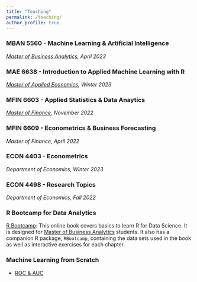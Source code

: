 ```yaml
---
title: "Teaching"
permalink: /teaching/
author_profile: true
---
```


### MBAN 5560 - Machine Learning & Artificial Intelligence 
*[Master of Business Analytics](https://www.smu.ca/mban/index.html), April 2023*
  
### MAE 6638 - Introduction to Applied Machine Learning with R
*[Master of Applied Economics](https://www.smu.ca/academics/sobey/masters-in-applied-economics.html), Winter 2023*

### MFIN 6603 - Applied Statistics & Data Anaytics
*[Master of Finance](https://www.smu.ca/academics/sobey/master-of-finance.html), November 2022*

### MFIN 6609 - Econometrics & Business Forecasting
*Master of Finance, April 2022*

### ECON 4403 - Econometrics
*Department of Economics, Winter 2023*

### ECON 4498 - Research Topics
*Department of Economics, Fall 2022*

### R Bootcamp for Data Analytics
[R Bootcamp](https://yaydede.github.io/Bootcamp_book/):  This online book covers basics to learn R for Data Science. It is designed for [Master of Business Analytics](https://www.smu.ca/mban/index.html) students.  It also has a companion R package, `RBootcamp`, containing the data sets used in the book as well as interactive exercises for each chapter.

### Machine Learning from Scratch
- [ROC & AUC](http://yaydede.github.io/files/tutorial0215.html) 
 
